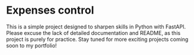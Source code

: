 # Expenses control
This is a simple project designed to sharpen skills in Python with FastAPI. Please excuse the lack of detailed documentation and README, as this project is purely for practice. Stay tuned for more exciting projects coming soon to my portfolio!

